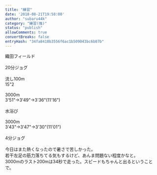 ```yaml
---
title: "練習"
date: '2018-08-21T19:58:00'
author: "subaru44k"
category: "練習(強)"
status: "publish"
allowComments: true
convertBreaks: false
entryHash: "34fa8410b3556f6ac1b509043bc6b07b"
---
```

織田フィールド<br>
<br>
20分ジョグ<br>
<br>
流し100m<br>
15"2<br>
<br>
3000m<br>
3'51"→3'49"→3'36"(11'16")<br>
<br>
水浴び<br>
<br>
3000m<br>
3'43"→3'47"→3'30"(11'01")<br>
<br>
4分ジョグ<br>
<br>
今日はまた熱くなったので暑さで苦しかった。<br>
若干左足の筋力落ちてる気もするけど、あんま問題ない程度かなと。<br>
3000mのラスト200mは34秒で走った。スピードもちゃんと出るということで。
